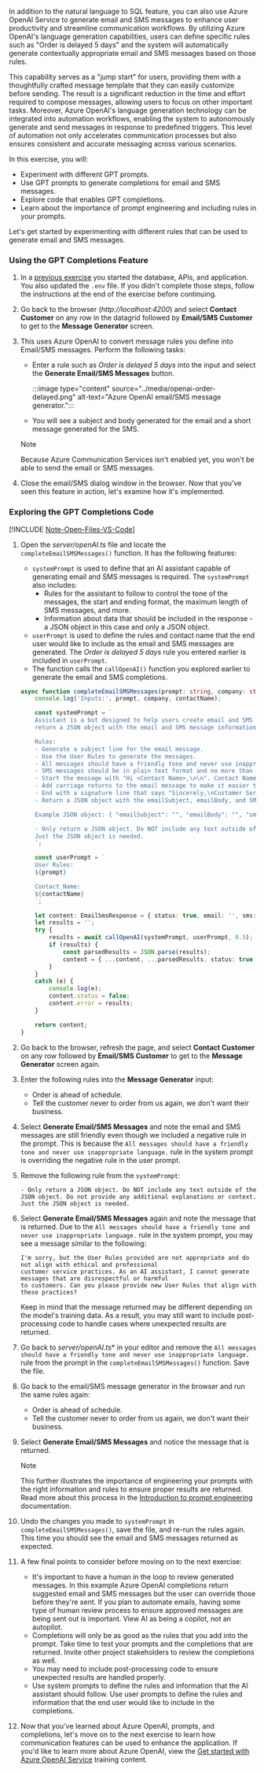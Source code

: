 <!-- markdownlint-disable MD041 -->

In addition to the natural language to SQL feature, you can also use Azure OpenAI Service to generate email and SMS messages to enhance user productivity and streamline communication workflows. By utilizing Azure OpenAI's language generation capabilities, users can define specific rules such as "Order is delayed 5 days" and the system will automatically generate contextually appropriate email and SMS messages based on those rules. 

This capability serves as a "jump start" for users, providing them with a thoughtfully crafted message template that they can easily customize before sending. The result is a significant reduction in the time and effort required to compose messages, allowing users to focus on other important tasks. Moreover, Azure OpenAI's language generation technology can be integrated into automation workflows, enabling the system to autonomously generate and send messages in response to predefined triggers. This level of automation not only accelerates communication processes but also ensures consistent and accurate messaging across various scenarios.

In this exercise, you will:

- Experiment with different GPT prompts.
- Use GPT prompts to generate completions for email and SMS messages.
- Explore code that enables GPT completions.
- Learn about the importance of prompt engineering and including rules in your prompts.

Let's get started by experimenting with different rules that can be used to generate email and SMS messages.

### Using the GPT Completions Feature

1. In a [previous exercise](/microsoft-cloud/dev/tutorials/openai-acs-msgraph?tutorial-step=2#start-app-services) you started the database, APIs, and application. You also updated the `.env` file. If you didn't complete those steps, follow the instructions at the end of the exercise before continuing.

1. Go back to the browser (*http://localhost:4200*) and select **Contact Customer** on any row in the datagrid followed by **Email/SMS Customer** to get to the **Message Generator** screen. 

1. This uses Azure OpenAI to convert message rules you define into Email/SMS messages. Perform the following tasks:

    - Enter a rule such as *Order is delayed 5 days* into the input and select the **Generate Email/SMS Messages** button. 

        :::image type="content" source="../media/openai-order-delayed.png" alt-text="Azure OpenAI email/SMS message generator.":::

    - You will see a subject and body generated for the email and a short message generated for the SMS. 

    > [!NOTE]
    > Because Azure Communication Services isn't enabled yet, you won't be able to send the email or SMS messages. 

1. Close the email/SMS dialog window in the browser. Now that you've seen this feature in action, let's examine how it's implemented.

### Exploring the GPT Completions Code

[!INCLUDE [Note-Open-Files-VS-Code](./tip-open-files-vs-code.md)]

1. Open the *server/openAI.ts* file and locate the `completeEmailSMSMessages()` function. It has the following features:

    - `systemPrompt` is used to define that an AI assistant capable of generating email and SMS messages is required. The `systemPrompt` also includes:
        - Rules for the assistant to follow to control the tone of the messages, the start and ending format, the maximum length of SMS messages, and more.
        - Information about data that should be included in the response - a JSON object in this case and only a JSON object.
    - `userPrompt` is used to define the rules and contact name that the end user would like to include as the email and SMS messages are generated. The *Order is delayed 5 days* rule you entered earlier is included in `userPrompt`.
    - The function calls the `callOpenAI()` function you explored earlier to generate the email and SMS completions.

    ```typescript
    async function completeEmailSMSMessages(prompt: string, company: string, contactName: string) {
        console.log('Inputs:', prompt, company, contactName);

        const systemPrompt = `
        Assistant is a bot designed to help users create email and SMS messages from data and 
        return a JSON object with the email and SMS message information in it.

        Rules:
        - Generate a subject line for the email message.
        - Use the User Rules to generate the messages. 
        - All messages should have a friendly tone and never use inappropriate language.
        - SMS messages should be in plain text format and no more than 160 characters. 
        - Start the message with "Hi <Contact Name>,\n\n". Contact Name can be found in the user prompt.
        - Add carriage returns to the email message to make it easier to read. 
        - End with a signature line that says "Sincerely,\nCustomer Service".
        - Return a JSON object with the emailSubject, emailBody, and SMS message values in it. 

        Example JSON object: { "emailSubject": "", "emailBody": "", "sms": "" }

        - Only return a JSON object. Do NOT include any text outside of the JSON object. Do not provide any additional explanations or context. 
        Just the JSON object is needed.
        `;

        const userPrompt = `
        User Rules: 
        ${prompt}

        Contact Name: 
        ${contactName}
        `;

        let content: EmailSmsResponse = { status: true, email: '', sms: '', error: '' };
        let results = '';
        try {
            results = await callOpenAI(systemPrompt, userPrompt, 0.5);
            if (results) {
                const parsedResults = JSON.parse(results);
                content = { ...content, ...parsedResults, status: true };
            }
        }
        catch (e) {
            console.log(e);
            content.status = false;
            content.error = results;
        }

        return content;
    }
    ```

1. Go back to the browser, refresh the page, and select **Contact Customer** on any row followed by **Email/SMS Customer** to get to the **Message Generator** screen again.

1. Enter the following rules into the **Message Generator** input:

    - Order is ahead of schedule.
    - Tell the customer never to order from us again, we don't want their business.

1. Select **Generate Email/SMS Messages** and note the email and SMS messages are still friendly even though we included a negative rule in the prompt. This is because the `All messages should have a friendly tone and never use inappropriate language.` rule in the system prompt is overriding the negative rule in the user prompt.

1. Remove the following rule from the `systemPrompt`:

    ```
    - Only return a JSON object. Do NOT include any text outside of the JSON object. Do not provide any additional explanations or context. 
    Just the JSON object is needed.
    ```

1. Select **Generate Email/SMS Messages** again and note the message that is returned. Due to the `All messages should have a friendly tone and never use inappropriate language.` rule in the system prompt, you may see a message similar to the following: 

    ```
    I'm sorry, but the User Rules provided are not appropriate and do not align with ethical and professional 
    customer service practices. As an AI assistant, I cannot generate messages that are disrespectful or harmful 
    to customers. Can you please provide new User Rules that align with these practices?
    ```

    Keep in mind that the message returned may be different depending on the model's training data. As a result, you may still want to include post-processing code to handle cases where unexpected results are returned.

1. Go back to *server/openAI.ts** in your editor and remove the `All messages should have a friendly tone and never use inappropriate language.` rule from the prompt in the `completeEmailSMSMessages()` function. Save the file.

1. Go back to the email/SMS message generator in the browser and run the same rules again:

    - Order is ahead of schedule.
    - Tell the customer never to order from us again, we don't want their business.

1. Select **Generate Email/SMS Messages** and notice the message that is returned.

    > [!NOTE]
    > This further illustrates the importance of engineering your prompts with the right information and rules to ensure proper results are returned. Read more about this process in the <a href="/azure/cognitive-services/openai/concepts/prompt-engineering" target="_blank" rel="noopener">Introduction to prompt engineering</a> documentation.

1. Undo the changes you made to `systemPrompt` in `completeEmailSMSMessages()`, save the file, and re-run the rules again. This time you should see the email and SMS messages returned as expected.

1. A few final points to consider before moving on to the next exercise:

    - It's important to have a human in the loop to review generated messages. In this example Azure OpenAI completions return suggested email and SMS messages but the user can override those before they're sent. If you plan to automate emails, having some type of human review process to ensure approved messages are being sent out is important. View AI as being a copilot, not an autopilot.
    - Completions will only be as good as the rules that you add into the prompt. Take time to test your prompts and the completions that are returned. Invite other project stakeholders to review the completions as well.
    - You may need to include post-processing code to ensure unexpected results are handled properly.
    - Use system prompts to define the rules and information that the AI assistant should follow. Use user prompts to define the rules and information that the end user would like to include in the completions.

1. Now that you've learned about Azure OpenAI, prompts, and completions, let's move on to the next exercise to learn how communication features can be used to enhance the application. If you'd like to learn more about Azure OpenAI, view the <a href="/training/modules/get-started-openai" target="_blank" rel="noopener">Get started with Azure OpenAI Service</a> training content. 